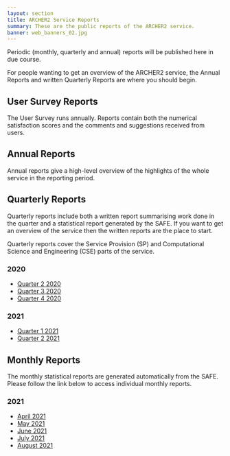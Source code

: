 ```yaml
---
layout: section
title: ARCHER2 Service Reports
summary: These are the public reports of the ARCHER2 service.
banner: web_banners_02.jpg
---
```


Periodic (monthly, quarterly and annual) reports will be published here in due course.

For people wanting to get an overview of the ARCHER2 service, the Annual Reports and written Quarterly Reports are where you should begin.

## User Survey Reports

The User Survey runs annually. Reports contain both the numerical satisfaction scores and the comments and suggestions received from users.


## Annual Reports

Annual reports give a high-level overview of the highlights of the whole service in the reporting period.


## Quarterly Reports

Quarterly reports include both a written report summarising work done in the quarter and a statistical report generated by the SAFE. If you want to get an overview of the service then the written reports are the place to start.

Quarterly reports cover the Service Provision (SP) and Computational Science and Engineering (CSE) parts of the service.

###  2020

* [Quarter 2 2020](quarterly/2020/2020_Q2/)
* [Quarter 3 2020](quarterly/2020/2020_Q3/)
* [Quarter 4 2020](quarterly/2020/2020_Q4/)

###  2021

* [Quarter 1 2021](quarterly/2021/2021_Q1/)
* [Quarter 2 2021](quarterly/2021/2021_Q2/)

## Monthly Reports

The monthly statistical reports are generated automatically from the SAFE. Please follow the link below to access individual monthly reports.

### 2021

* [April 2021](monthly/2021/apr_21_safe.pdf)
* [May 2021](monthly/2021/may21_safe.pdf)
* [June 2021](monthly/2021/june21_safe.pdf)
* [July 2021](monthly/2021/july21_safe.pdf)
* [August 2021](monthly/2021/aug21_safe.pdf)